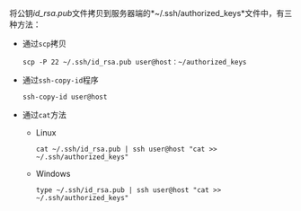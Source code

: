 将公钥*id_rsa.pub*文件拷贝到服务器端的*~/.ssh/authorized_keys*文件中，有三种方法：

- 通过`scp`拷贝

  ```
  scp -P 22 ~/.ssh/id_rsa.pub user@host：~/authorized_keys
  ```

- 通过`ssh-copy-id`程序

  ```
  ssh-copy-id user@host
  ```

- 通过`cat`方法

  - Linux

    ```
    cat ~/.ssh/id_rsa.pub | ssh user@host "cat >> ~/.ssh/authorized_keys"
    ```

  - Windows

    ```
    type ~/.ssh/id_rsa.pub | ssh user@host "cat >> ~/.ssh/authorized_keys"
    ```
